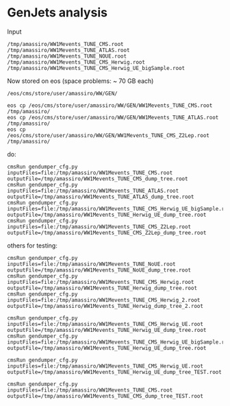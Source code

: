 GenJets analysis
====


Input

    /tmp/amassiro/WW1Mevents_TUNE_CMS.root
    /tmp/amassiro/WW1Mevents_TUNE_ATLAS.root
    /tmp/amassiro/WW1Mevents_TUNE_NOUE.root
    /tmp/amassiro/WW1Mevents_TUNE_CMS_Herwig.root
    /tmp/amassiro/WW1Mevents_TUNE_CMS_Herwig_UE_bigSample.root


Now stored on eos (space problems: ~ 70 GB each)

    /eos/cms/store/user/amassiro/WW/GEN/

    eos cp /eos/cms/store/user/amassiro/WW/GEN/WW1Mevents_TUNE_CMS.root       /tmp/amassiro/
    eos cp /eos/cms/store/user/amassiro/WW/GEN/WW1Mevents_TUNE_ATLAS.root     /tmp/amassiro/
    eos cp /eos/cms/store/user/amassiro/WW/GEN/WW1Mevents_TUNE_CMS_Z2Lep.root /tmp/amassiro/


do:

    cmsRun gendumper_cfg.py   inputFiles=file:/tmp/amassiro/WW1Mevents_TUNE_CMS.root                       outputFile=/tmp/amassiro/WW1Mevents_TUNE_CMS_dump_tree.root
    cmsRun gendumper_cfg.py   inputFiles=file:/tmp/amassiro/WW1Mevents_TUNE_ATLAS.root                     outputFile=/tmp/amassiro/WW1Mevents_TUNE_ATLAS_dump_tree.root
    cmsRun gendumper_cfg.py   inputFiles=file:/tmp/amassiro/WW1Mevents_TUNE_CMS_Herwig_UE_bigSample.root   outputFile=/tmp/amassiro/WW1Mevents_TUNE_Herwig_UE_dump_tree.root
    cmsRun gendumper_cfg.py   inputFiles=file:/tmp/amassiro/WW1Mevents_TUNE_CMS_Z2Lep.root                 outputFile=/tmp/amassiro/WW1Mevents_TUNE_CMS_Z2Lep_dump_tree.root


others for testing:

    cmsRun gendumper_cfg.py   inputFiles=file:/tmp/amassiro/WW1Mevents_TUNE_NoUE.root       outputFile=/tmp/amassiro/WW1Mevents_TUNE_NoUE_dump_tree.root
    cmsRun gendumper_cfg.py   inputFiles=file:/tmp/amassiro/WW1Mevents_TUNE_CMS_Herwig.root outputFile=/tmp/amassiro/WW1Mevents_TUNE_Herwig_dump_tree.root
    cmsRun gendumper_cfg.py   inputFiles=file:/tmp/amassiro/WW1Mevents_TUNE_CMS_Herwig_2.root outputFile=/tmp/amassiro/WW1Mevents_TUNE_Herwig_dump_tree_2.root

    cmsRun gendumper_cfg.py   inputFiles=file:/tmp/amassiro/WW1Mevents_TUNE_CMS_Herwig_UE.root             outputFile=/tmp/amassiro/WW1Mevents_TUNE_Herwig_UE_dump_tree.root
    cmsRun gendumper_cfg.py   inputFiles=file:/tmp/amassiro/WW1Mevents_TUNE_CMS_Herwig_UE_bigSample.root   outputFile=/tmp/amassiro/WW1Mevents_TUNE_Herwig_UE_dump_tree.root

    cmsRun gendumper_cfg.py   inputFiles=file:/tmp/amassiro/WW1Mevents_TUNE_CMS_Herwig_UE.root             outputFile=/tmp/amassiro/WW1Mevents_TUNE_Herwig_UE_dump_tree_TEST.root

    cmsRun gendumper_cfg.py   inputFiles=file:/tmp/amassiro/WW1Mevents_TUNE_CMS.root             outputFile=/tmp/amassiro/WW1Mevents_TUNE_CMS_dump_tree_TEST.root








